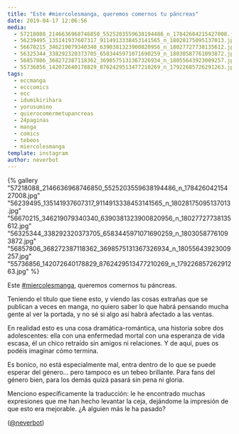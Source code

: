 ```yaml
---
title: "Este #miercolesmanga, queremos comernos tu páncreas"
date: 2019-04-17 12:06:56
media: 
  - 57218088_2146636968746850_5525203559638194486_n_17842604215427008.jpg
  - 56239495_135141937607317_9114913338453141565_n_18028175095137013.jpg
  - 56670215_346219079340340_6390381323900820956_n_18027727738135612.jpg
  - 56325344_338292320373705_6583445971071690259_n_18030587761093872.jpg
  - 56857806_368272387118362_3698575131367326934_n_18055643923009257.jpg
  - 55736856_142072640178829_8762429513477210269_n_17922685726291263.jpg
tags: 
  - eccmanga
  - ecccomics
  - ecc
  - idumikirihara
  - yorusumino
  - quierocomermetupancreas
  - 24paginas
  - manga
  - comics
  - tebeos
  - miercolesmanga
template: instagram
author: neverbot
---
```


{% gallery "57218088_2146636968746850_5525203559638194486_n_17842604215427008.jpg" "56239495_135141937607317_9114913338453141565_n_18028175095137013.jpg" "56670215_346219079340340_6390381323900820956_n_18027727738135612.jpg" "56325344_338292320373705_6583445971071690259_n_18030587761093872.jpg" "56857806_368272387118362_3698575131367326934_n_18055643923009257.jpg" "55736856_142072640178829_8762429513477210269_n_17922685726291263.jpg" %}

Este [#miercolesmanga](/tags/miercolesmanga), queremos comernos tu páncreas.

Teniendo el título que tiene esto, y viendo las cosas extrañas que se publican a veces en manga, no quiero saber lo que habrá pensando mucha gente al ver la portada, y no sé si algo así habrá afectado a las ventas.

En realidad esto es una cosa dramática-romántica, una historia sobre dos adolescentes: ella con una enfermedad mortal con una esperanza de vida escasa, él un chico retraído sin amigos ni relaciones. Y de aquí, pues os podéis imaginar cómo termina.

Es bonico, no está especialmente mal, entra dentro de lo que se puede esperar del género... pero tampoco es un tebeo brillante. Para fans del género bien, para los demás quizá pasará sin pena ni gloria.

Menciono específicamente la traducción: le he encontrado muchas expresiones que me han hecho levantar la ceja, dejándome la impresión de que esto era mejorable. ¿A alguien más le ha pasado?

([@neverbot](https://instagram.com/neverbot))
